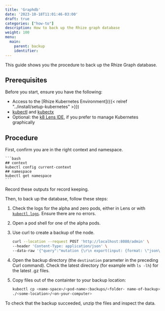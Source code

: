 ```yaml
---
title: 'Graphdb'
date: '2023-10-18T11:01:46-03:00'
draft: true
categories: ["how-to"]
description: How to back up the Rhize graph database
weight: 100
menu:
  main:
    parent: backup
    identifier:
---
```


This guide shows you the procedure to back up the Rhize Graph database.

## Prerequisites

Before you start, ensure you have the following:

- Access to the [Rhize Kubernetes Environment]({{< relref "../install/setup-kubernetes" >}})
- [kubectl](https://kubernetes.io/docs/tasks/tools/) and [kubectx](https://github.com/ahmetb/kubectx)
- Optional: the [k8 Lens IDE](https://k8lens.dev), if you prefer to manage Kubernetes graphically

## Procedure

First, confirm you are in the right context and namespace.

    ```bash
    ## context
    kubectl config current-context
    ## namespace
    kubectl get namespace
    ```
Record these outputs for record keeping.

Then, to back up the database, follow these steps:
    
1. Check the logs for the alpha and zero pods, either in Lens or with [`kubectl logs`](https://kubernetes.io/docs/reference/generated/kubectl/kubectl-commands#logs).
    Ensure there are no errors.

1. Open a pod shell for one of the alpha pods.

1. Use curl to create a backup of the node.

    ```bash
    curl --location --request POST 'http://localhost:8080/admin' \
    --header 'Content-Type: application/json' \
    --data-raw '{"query":"mutation {\r\n export(input: {format: \"json\", destination: \"/dgraph/backups/'"$(date +"%Y-%m-%dT%H.%M.%SZ")"'\"}) {\r\n response {\r\n message\r\n code\r\n }\r\n}\r\n}","variables":{}}'
    ```

1. Open the backup directory (the `destination` parameter in the preceding Curl command). Check the latest directory (for example with `ls -lh`) for the latest .gz files.
1. Copy files out of the containter to your backup location:
   
   ```bash
   kubectl cp <name-space>/<pod-name>:backups/<folder- name-of-backup> \
   ./<some-location>/<on-your-computer>
   ```

To check that the backup succeeded, unzip the files and inspect the data.

